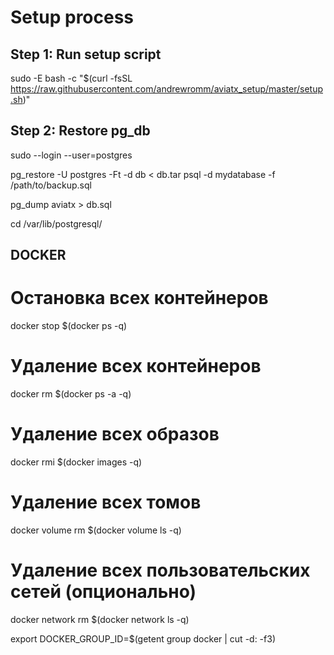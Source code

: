 # Setup process

## Step 1: Run setup script

sudo -E bash -c "$(curl -fsSL https://raw.githubusercontent.com/andrewromm/aviatx_setup/master/setup.sh)"

## Step 2: Restore pg_db

sudo --login --user=postgres

pg_restore -U postgres -Ft -d db < db.tar
psql -d mydatabase -f /path/to/backup.sql

pg_dump aviatx > db.sql

cd /var/lib/postgresql/

## DOCKER

# Остановка всех контейнеров

docker stop $(docker ps -q)

# Удаление всех контейнеров

docker rm $(docker ps -a -q)

# Удаление всех образов

docker rmi $(docker images -q)

# Удаление всех томов

docker volume rm $(docker volume ls -q)

# Удаление всех пользовательских сетей (опционально)

docker network rm $(docker network ls -q)


export DOCKER_GROUP_ID=$(getent group docker | cut -d: -f3)
